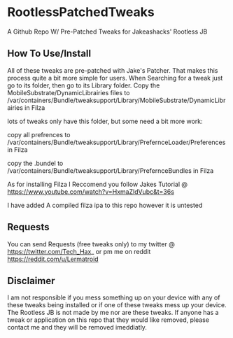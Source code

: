 # RootlessPatchedTweaks
A Github Repo W/ Pre-Patched Tweaks for Jakeashacks' Rootless JB

## How To Use/Install

All of these tweaks are pre-patched with Jake's Patcher. That makes this process quite a bit more simple for users. When Searching for a tweak just go to its folder, then go to its Library folder. Copy the MobileSubstrate/DynamicLibrairies files to /var/containers/Bundle/tweaksupport/Library/MobileSubstrate/DynamicLibrairies in Filza

lots of tweaks only have this folder, but some need a bit more work:

copy all prefrences to /var/containers/Bundle/tweaksupport/Library/PrefernceLoader/Preferences in Filza

copy the .bundel to /var/containers/Bundle/tweaksupport/Library/PrefernceBundles in Filza

As for installing Filza I Reccomend you follow Jakes Tutorial @ https://www.youtube.com/watch?v=HxmaZldVubc&t=36s

I have added A compiled filza ipa to this repo however it is untested

## Requests

You can send Requests (free tweaks only) to my twitter @ https://twitter.com/Tech_Hax_ or pm me on reddit https://reddit.com/u/Lermatroid

## Disclaimer

I am not responsible if you mess something up on your device with any of these tweaks being installed or if one of these tweaks mess up your device. The Rootless JB is not made by me nor are these tweaks. If anyone has a tweak or application on this repo that they would like removed, please contact me and they will be removed imeddiatly.
